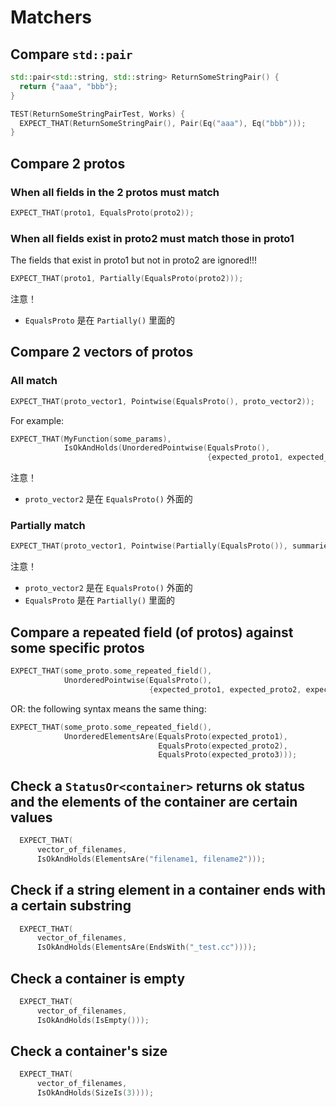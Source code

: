 # Matchers

## Compare `std::pair`
```cpp
std::pair<std::string, std::string> ReturnSomeStringPair() {
  return {"aaa", "bbb"};
}

TEST(ReturnSomeStringPairTest, Works) {
  EXPECT_THAT(ReturnSomeStringPair(), Pair(Eq("aaa"), Eq("bbb")));
}
```

## Compare 2 protos
### When all fields in the 2 protos must match
```cpp
EXPECT_THAT(proto1, EqualsProto(proto2));
```

### When all fields exist in proto2 must match those in proto1
The fields that exist in proto1 but not in proto2 are ignored!!!
```cpp
EXPECT_THAT(proto1, Partially(EqualsProto(proto2)));
```
注意！
* `EqualsProto` 是在 `Partially()` 里面的

## Compare 2 vectors of protos
### All match
```cpp
EXPECT_THAT(proto_vector1, Pointwise(EqualsProto(), proto_vector2));
```

For example:
```cpp
EXPECT_THAT(MyFunction(some_params), 
            IsOkAndHolds(UnorderedPointwise(EqualsProto(),
                                            {expected_proto1, expected_proto2, expected_proto3})));
```

注意！
* `proto_vector2` 是在 `EqualsProto()` 外面的

### Partially match
```cpp
EXPECT_THAT(proto_vector1, Pointwise(Partially(EqualsProto()), summaries));
```
注意！
* `proto_vector2` 是在 `EqualsProto()` 外面的
* `EqualsProto` 是在 `Partially()` 里面的

## Compare a repeated field (of protos) against some specific protos
```cpp
EXPECT_THAT(some_proto.some_repeated_field(), 
            UnorderedPointwise(EqualsProto(), 
                               {expected_proto1, expected_proto2, expected_proto3)));
```

OR: the following syntax means the same thing:

```cpp
EXPECT_THAT(some_proto.some_repeated_field(), 
            UnorderedElementsAre(EqualsProto(expected_proto1),
                                 EqualsProto(expected_proto2),
                                 EqualsProto(expected_proto3)));
```


## Check a `StatusOr<container>` returns ok status and the elements of the container are certain values

```cpp
  EXPECT_THAT(
      vector_of_filenames,
      IsOkAndHolds(ElementsAre("filename1, filename2")));
```

## Check if a string element in a container ends with a certain substring

```cpp
  EXPECT_THAT(
      vector_of_filenames,
      IsOkAndHolds(ElementsAre(EndsWith("_test.cc"))));
```

## Check a container is empty

```cpp
  EXPECT_THAT(
      vector_of_filenames,
      IsOkAndHolds(IsEmpty()));
```

## Check a container's size

```cpp
  EXPECT_THAT(
      vector_of_filenames,
      IsOkAndHolds(SizeIs(3))));
```

